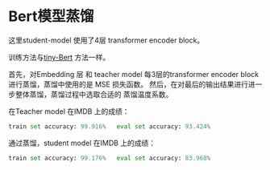 # Bert模型蒸馏

这里student-model 使用了4层 transformer encoder block。

训练方法与[tiny-Bert](https://github.com/huawei-noah/Pretrained-Language-Model/tree/master/TinyBERT) 方法一样。

首先，对Embedding 层 和 teacher model 每3层的transformer encoder block 进行蒸馏，蒸馏中使用的是 MSE 损失函数。
然后，在对最后的输出结果进行进一步整体蒸馏，蒸馏过程中选取合适的 蒸馏温度系数。

在Teacher model 在IMDB 上的成绩：

```python
train set accuracy: 99.916%   eval set accuracy: 93.424%
```

通过蒸馏，student model 在IMDB 上的成绩：

```python
train set accuracy: 99.176%   eval set accuracy: 83.968%

```
